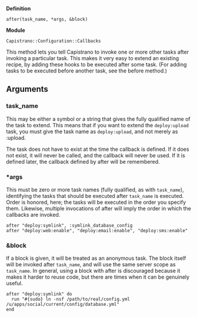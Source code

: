 **Definition**

    after(task_name, *args, &block) 

**Module**

    Capistrano::Configuration::Callbacks 

This method lets you tell Capistrano to invoke one or more other tasks after invoking a particular task. This makes it very easy to extend an existing recipe, by adding these hooks to be executed after some task. (For adding tasks to be executed before another task, see the before method.)

## Arguments

### task_name

This may be either a symbol or a string that gives the fully qualified name of the task to extend. This means that if you want to extend the `deploy:upload` task, you must give the task name as `deploy:upload`, and not merely as :upload.

The task does not have to exist at the time the callback is defined. If it does not exist, it will never be called, and the callback will never be used. If it is defined later, the callback defined by after will be remembered.

### *args

This must be zero or more task names (fully qualified, as with `task_name`), identifying the tasks that should be executed after `task_name` is executed. Order is honored, here; the tasks will be executed in the order you specify them. Likewise, multiple invocations of after will imply the order in which the callbacks are invoked.

    after "deploy:symlink", :symlink_database_config
    after "deploy:web:enable", "deploy:email:enable", "deploy:sms:enable"

### &block

If a block is given, it will be treated as an anonymous task. The block itself will be invoked after `task_name`, and will use the same server scope as `task_name`. In general, using a block with after is discouraged because it makes it harder to reuse code, but there are times when it can be genuinely useful.

    after "deploy:symlink" do
      run "#{sudo} ln -nsf /path/to/real/config.yml /u/apps/social/current/config/database.yml"
    end

